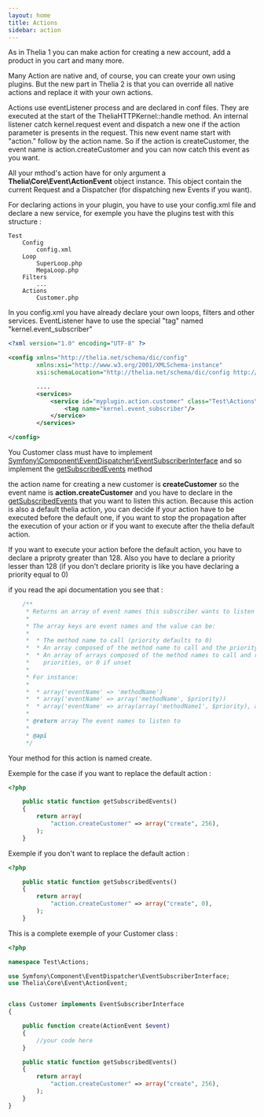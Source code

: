 ```yaml
---
layout: home
title: Actions
sidebar: action
---
```


As in Thelia 1 you can make action for creating a new account, add a product in you cart and many more.

Many Action are native and, of course, you can create your own using plugins. But the new part in Thelia 2 is that you can override all native actions and replace it with your own actions.

Actions use eventListener process and are declared in conf files. They are executed at the start of the TheliaHTTPKernel::handle method.
An internal listener catch kernel.request event and dispatch a new one if the action parameter is presents in the request. This new event name start with
"action." follow by the action name. So if the action is createCustomer, the event name is action.createCustomer and you can now catch this event as you want.

All your mthod's action have for only argument a **Thelia\Core\Event\ActionEvent** object instance. This object
contain the current Request and a Dispatcher (for dispatching new Events if you want).

For declaring actions in your plugin, you have to use your config.xml file and declare a new service, for exemple you have the plugins test with this structure :


```
Test
    Config
        config.xml
    Loop
        SuperLoop.php
        MegaLoop.php
    Filters
        ...
    Actions
        Customer.php
```

In you config.xml you have already declare your own loops, filters and other services. EventListener have to use the special "tag" named "kernel.event_subscriber"

```xml
<?xml version="1.0" encoding="UTF-8" ?>

<config xmlns="http://thelia.net/schema/dic/config"
        xmlns:xsi="http://www.w3.org/2001/XMLSchema-instance"
        xsi:schemaLocation="http://thelia.net/schema/dic/config http://thelia.net/schema/dic/config/thelia-1.0.xsd">

        ....
        <services>
            <service id="myplugin.action.customer" class="Test\Actions\Customer">
                <tag name="kernel.event_subscriber"/>
            </service>
        </services>

</config>
```

You Customer class must have to implement [Symfony\Component\EventDispatcher\EventSubscriberInterface](http://api.symfony.com/2.2/Symfony/Component/EventDispatcher/EventSubscriberInterface.html) and so implement the [getSubscribedEvents](http://api.symfony.com/2.2/Symfony/Component/EventDispatcher/EventSubscriberInterface.html#method_getSubscribedEvents) method

the action name for creating a new customer is **createCustomer** so the event name is **action.createCustomer** and you have to declare in the [getSubscribedEvents](http://api.symfony.com/2.2/Symfony/Component/EventDispatcher/EventSubscriberInterface.html#method_getSubscribedEvents) that you want to listen this action.
Because this action is also a default thelia action, you can decide if your action have to be executed before the
default one, if you want to stop the propagation after the execution of your action or if you want to execute after
the thelia default action.

If you want to execute your action before the default action, you have to declare a priproty greater than 128. Also
you have to declare a priority lesser than 128 (if you don't declare priority is like you have declaring a priority
equal to 0)

if you read the api documentation you see that :

```php
    /**
     * Returns an array of event names this subscriber wants to listen to.
     *
     * The array keys are event names and the value can be:
     *
     *  * The method name to call (priority defaults to 0)
     *  * An array composed of the method name to call and the priority
     *  * An array of arrays composed of the method names to call and respective
     *    priorities, or 0 if unset
     *
     * For instance:
     *
     *  * array('eventName' => 'methodName')
     *  * array('eventName' => array('methodName', $priority))
     *  * array('eventName' => array(array('methodName1', $priority), array('methodName2'))
     *
     * @return array The event names to listen to
     *
     * @api
     */
```

Your method for this action is named create.

Exemple for the case if you want to replace the default action :

```php
<?php

    public static function getSubscribedEvents()
    {
        return array(
            "action.createCustomer" => array("create", 256),
        );
    }

```

Exemple if you don't want to replace the default action :


```php
<?php

    public static function getSubscribedEvents()
    {
        return array(
            "action.createCustomer" => array("create", 0),
        );
    }

```

This is a complete exemple of your Customer class :

```php
<?php

namespace Test\Actions;

use Symfony\Component\EventDispatcher\EventSubscriberInterface;
use Thelia\Core\Event\ActionEvent;


class Customer implements EventSubscriberInterface
{

    public function create(ActionEvent $event)
    {
        //your code here
    }

    public static function getSubscribedEvents()
    {
        return array(
            "action.createCustomer" => array("create", 256),
        );
    }
}

```